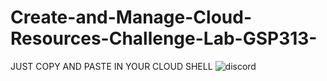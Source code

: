 # Create-and-Manage-Cloud-Resources-Challenge-Lab-GSP313-
 JUST COPY AND PASTE IN YOUR CLOUD SHELL
![discord](https://user-images.githubusercontent.com/72978519/136695877-b3ff9c69-4404-4618-9d36-1137e80535de.png)
